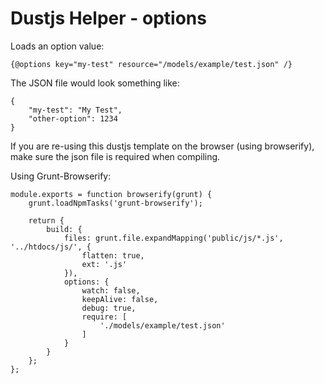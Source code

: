 # Dustjs Helper - options

Loads an option value:

    {@options key="my-test" resource="/models/example/test.json" /}

The JSON file would look something like:
    
    {
        "my-test": "My Test",
        "other-option": 1234
    }

If you are re-using this dustjs template on the browser (using browserify), make sure the json file is required when compiling. 

Using Grunt-Browserify:

    module.exports = function browserify(grunt) {
        grunt.loadNpmTasks('grunt-browserify');

        return {
            build: {
                files: grunt.file.expandMapping('public/js/*.js', '../htdocs/js/', {
                    flatten: true,
                    ext: '.js'
                }),
                options: {
                    watch: false,
                    keepAlive: false,
                    debug: true,
                    require: [
                        './models/example/test.json'
                    ]
                }
            }
        };
    };